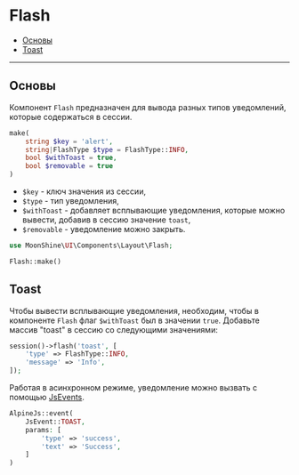 # Flash

- [Основы](#basics)
- [Toast](#toast)

---

<a name="basics"></a>
## Основы

Компонент `Flash` предназначен для вывода разных типов уведомлений, которые содержаться в сессии.

```php
make(
    string $key = 'alert',
    string|FlashType $type = FlashType::INFO,
    bool $withToast = true,
    bool $removable = true
)
```

 - `$key` - ключ значения из сессии,
 - `$type` - тип уведомления,
 - `$withToast` - добавляет всплывающие уведомления, которые можно вывести, добавив в сессию значение `toast`,
 - `$removable` - уведомление можно закрыть.

```php
use MoonShine\UI\Components\Layout\Flash;

Flash::make()
```

<a name="toast"></a>
## Toast

Чтобы вывести всплывающие уведомления, необходим, чтобы в компоненте `Flash` флаг `$withToast` был в значении `true`.
Добавьте массив "toast" в сессию со следующими значениями:

```php
session()->flash('toast', [
    'type' => FlashType::INFO,
    'message' => 'Info',
]);
```

Работая в асинхронном режиме, уведомление можно вызвать с помощью [JsEvents](/docs/{{version}}/frontend/js#default-events).

```php
AlpineJs::event(
    JsEvent::TOAST,
    params: [
        'type' => 'success',
        'text' => 'Success',
    ]
)
```
